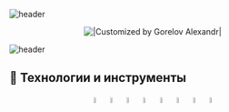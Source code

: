 ![header](https://capsule-render.vercel.app/api?type=waving&color=gradient&customColorList=2&height=160&section=header&text=Hi%20there!&fontAlignY=32&fontAlign=20&fontSize=52&animation=twinkling&fontColor=EAF5D2)

<p align="center">
  <img title="|Customized by Gorelov Alexandr|" src="https://readme-typing-svg.herokuapp.com?font=Cinzel+Decorative&size=35&duration=3000&color=gradient&customColorList=1&center=true&vCenter=true&width=450&lines=Alexandr+Gorelov;QA+Engineer+Python">
</p>

![header](https://capsule-render.vercel.app/api?type=waving&color=gradient&customColorList=2&height=160&section=footer&desc=Wellcome%20to%20my%20GitHub&descAlignY=75&descSize=40&animation=twinkling&fontColor=EAF5D2&descAlign=67)

## :rocket: Технологии и инструменты


<p  align="center"

<code><img width="5%" title="Pycharm" src="https://img2.freepng.ru/20180629/ozb/kisspng-pycharm-jetbrains-intellij-idea-integrated-develop-5b35cf9d892606.3464795215302532135618.jpg"></code>
<code><img width="5%" title="Selenium" src="images/Selenium.svg"></code>
<code><img width="5%" title="Redmine" src="images/Redmine.svg"></code>
<code><img width="5%" title="Python" src="images/Python.svg"></code>
<code><img width="5%" title="Allure Report" src="https://avatars.githubusercontent.com/u/5879127?s=200&v=4"></code>
<code><img width="5%" title="Pytest" src="images/Pytest.svg"></code>
<code><img width="5%" title="GitLab" src="images/GitLab.svg"></code>
<code><img width="5%" title="TeamCity" src="images/TC.svg"></code>
</p>
